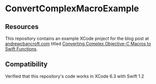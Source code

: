 # ConvertComplexMacroExample

## Resources
This repository contains an example XCode project for the blog post at [andrewcbancroft.com](http://www.andrewcbancroft.com) titled [Converting Complex Objective-C Macros to Swift Functions](http://www.andrewcbancroft.com/2015/01/29/converting-complex-objective-c-macros-swift-functions/).

## Compatibility
Verified that this repository's code works in XCode 6.3 with Swift 1.2
